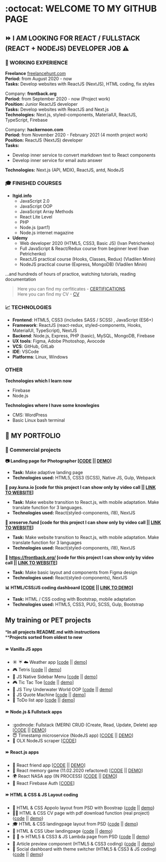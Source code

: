 :octocat: WELCOME TO MY GITHUB PAGE 
==================  
## :fast_forward: I AM LOOKING FOR REACT / FULLSTACK (REACT + NODEJS) DEVELOPER JOB :warning:    
### :construction_worker: WORKING EXPERIENCE
**Freelance** [freelancehunt.com](https://freelancehunt.com/freelancer/master-bogdan.html)  
**Period:** from August 2020 - now  
**Tasks:** Develop websites with ReactJS (NextJS), HTML coding, fix styles    
  
Company: **frontback.org**  
**Period:** from September 2020 - now (Project work)  
**Position:** Junior ReactJS developer  
**Tasks:** Develop websites with ReactJS and Next.js  
**Technologies:** Next.js, styled-components, MaterialUI, ReactJS, TypeScript, Firebase  

Company: **hackernoon.com**  
**Period:** from November 2020 - February 2021 (4 month project work)  
**Position:** ReactJS (NextJS) developer  
**Tasks:**   
- Develop inner service to convert markdown text to React components  
- Develop inner service for email auto answer   

**Technologies:** Next.js (API, MDX), ReactJS, antd, NodeJS  

### :mortar_board: FINISHED COURSES
- **Itgid.info** 
  - JavaScript 2.0 
  - JavaScript OOP
  - JavaScript Array Methods
  - React Lite Level
  - PHP
  - Node.js (part1)
  - Node.js internet magazine
- **Udemy**
  - Web developer 2020 (HTML5, CSS3, Basic JS) (Ivan Petrichenko)
  - Full JavaScript & React/Redux course from beginner level (Ivan Petrichenko)
  - ReactJS practical course (Hooks, Classes, Redux) (Vladilen Minin)
  - NodeJS practical course (Express, MongoDB) (Vladilen Minin)  

...and hundreds of hours of practice, watching tutorials, reading documentation
  
>Here you can find my cerfiticates - [CERTIFICATIONS](https://github.com/master-bogdan/master-bogdan)    
>Here you can find my CV - [CV](https://github.com/master-bogdan/master-bogdan/blob/master/Bogdan_Shchavinskyi_frontend_react_fullstack_CV.pdf)

### :chart_with_upwards_trend: TECHNOLOGIES
- **Frontend**: HTML5, CSS3 (includes SASS / SCSS) , JavaScript (ES6+)
- **Framework**: ReactJS (react-redux, styled-components, Hooks, MaterialUI, TypeScript), NextJS    
- **Backend**: Node.js, Express, PHP (basic), MySQL, MongoDB, Firebase
- **UX tools**: Figma, Adobe Photoshop, Avocode
- **VCS**: GitHub, GitLab
- **IDE**: VSCode
- **Platforms**: Linux, Windows

### OTHER 
**Technologies which I learn now**
- Firebase
- Node.js

**Technologies where I have some knowlegies**
- CMS: WordPress
- Basic Linux bash terminal

## :open_file_folder: MY PORTFOLIO

### :department_store: Commercial projects  
**:camera: Landing page for Photographer [[CODE](https://github.com/master-bogdan/nastya-project) || [DEMO](https://master-bogdan.github.io/nastya-project/)]**     
- **Task:** Make adaptive landing page 
- **Technologies used:** HTML5, CSS3 (SCSS), Native JS, Gulp, Webpack   

**:currency_exchange: pay.kuna.io [code for this project I can show only by video call || [LINK TO WEBSITE](https://pay.kuna.io/uk)]**  
- **Task:** Make website transition to React.js, with mobile adaptation. Make translate function for 3 languages.
- **Technologies used:** React(styled-components, i18), NextJS    

**:currency_exchange: xreserve.fund [code for this project I can show only by video call || [LINK TO WEBSITE](https://xreserve.fund/uk)]**  
- **Task:** Make website transition to React.js, with mobile adaptation. Make translate function for 3 languages
- **Technologies used:** React(styled-components, i18), NextJS   
  
**:rocket: https://frontback.org/ [code for this project I can show only by video call || [LINK TO WEBSITE](https://frontback.org/)]**
- **Task:** Make basic layout and components from Figma design
- **Technologies used:** React(styled-components), NextJS 

**:bar_chart: HTML/CSS/JS coding dashboard [[CODE](https://github.com/master-bogdan/crew-only-dashboard) || [LINK TO DEMO](https://master-bogdan.github.io/crew-only-dashboard/)]**
- **Task:** HTML / CSS coding with Bootstrap, mobile adaptation
- **Technologies used:** HTML5, CSS3, PUG, SCSS, Gulp, Bootstrap  

## My training or PET projects
***In all projects README.md with instructions**  
****Projects sorted from oldest to new**

#### :fast_forward: Vanilla JS apps
- :sunny: :umbrella: :cloud: Weather app 
[[code](https://github.com/master-bogdan/weather-app) || [demo](https://master-bogdan.github.io/weather-app/)]
- :video_game: Tetris
[[code](https://github.com/master-bogdan/js-tetris) || [demo](https://master-bogdan.github.io/js-tetris/)]
- :open_file_folder: JS Native Sidebar Menu
[[code](https://github.com/master-bogdan/js-sidebar-menu) || [demo](https://master-bogdan.github.io/js-sidebar-menu/)]
- :video_game: Tic Tac Toe
[[code](https://github.com/master-bogdan/js-tic-tac-toe) || [demo](https://master-bogdan.github.io/js-tic-tac-toe/)]
- :whale2: JS Tiny Underwater World OOP
[[code](https://github.com/master-bogdan/js-tiny-world) || [demo](https://master-bogdan.github.io/js-tiny-world/)]
- :closed_book: JS Quote Machine
[[code](https://github.com/master-bogdan/js-quote-machine) || [demo](https://master-bogdan.github.io/js-quote-machine/)]
- :scroll: ToDo list app 
[[code](https://github.com/master-bogdan/js-todo-list) || [demo](https://master-bogdan.github.io/js-todo-list/)]  
  
#### :fast_forward: Node.js & Fullstack apps  
- :godmode: Fullstack (MERN) CRUD (Create, Read, Update, Delete) app [[CODE](https://github.com/master-bogdan/crud-fullstack) || [DEMO](https://crud-fullstack.vercel.app/)]  
- :innocent: Timestamp microservice (NodeJS app)
[[CODE](https://github.com/master-bogdan/timestamp-microservice) || [DEMO](https://shrouded-cove-70508.herokuapp.com/)]  
- :space_invader: OLX NodeJS scraper [[CODE](https://github.com/master-bogdan/nodejs-olx-scraper)]  

#### :fast_forward: React.js apps
- :dolls: React friend app
[[CODE](https://github.com/master-bogdan/react-friends-app/tree/master) || [DEMO](https://master-bogdan.github.io/react-friends-app/)]
- :dart: React memory game (11.02.2020 refactored)
[[CODE](https://github.com/master-bogdan/react-memory-pair-game/tree/master) || [DEMO](https://master-bogdan.github.io/react-memory-pair-game/)]
- :earth_africa: React NASA app (IN PROCESS)
[[CODE](https://github.com/master-bogdan/nasa-app/tree/master) || [DEMO](https://master-bogdan.github.io/nasa-app/)]  
- :no_entry_sign: React Firebase Auth [[CODE](https://github.com/master-bogdan/react-auth-firebase)]   

#### :fast_forward: HTML & CSS & JS Layout coding  
- :beginner: HTML & CSS Appolo layout from PSD with Boostrap
{[code](https://github.com/master-bogdan/apollo-bootstrap-project) || [demo](https://master-bogdan.github.io/apollo-bootstrap-project/)}
- :ok_woman: HTML & CSS CV page with pdf download function (real project)
{[code](https://github.com/master-bogdan/Irina-resume) || [demo](https://master-bogdan.github.io/Irina-resume/)}
- :mortar_board: HTML & CSS landingpage layout from PSD
{[code](https://github.com/master-bogdan/landingpage-intensive) || [demo](https://master-bogdan.github.io/landingpage-intensive/)}
- :oncoming_taxi: HTML & CSS Uber landingpage
{[code](https://github.com/master-bogdan/uber-landingpage) || [demo](https://master-bogdan.github.io/uber-landingpage/)}
- :hamburger: :wine_glass: :coffee: HTML5 & CSS3 & JS Lambda page from PSD
{[code](https://github.com/master-bogdan/lambda-project) || [demo](https://master-bogdan.github.io/lambda-project/)}
- :ticket: Article preview component (HTML5 & CSS3 coding)
{[code](https://github.com/master-bogdan/fm-article-preview-component) || [demo](https://master-bogdan.github.io/fm-article-preview-component/)}
- :city_sunset: Social dashboard with theme switcher (HTML5 & CSS3 & JS coding)
{[code](https://github.com/master-bogdan/fm-dashboard) || [demo](https://master-bogdan.github.io/fm-dashboard/)}
